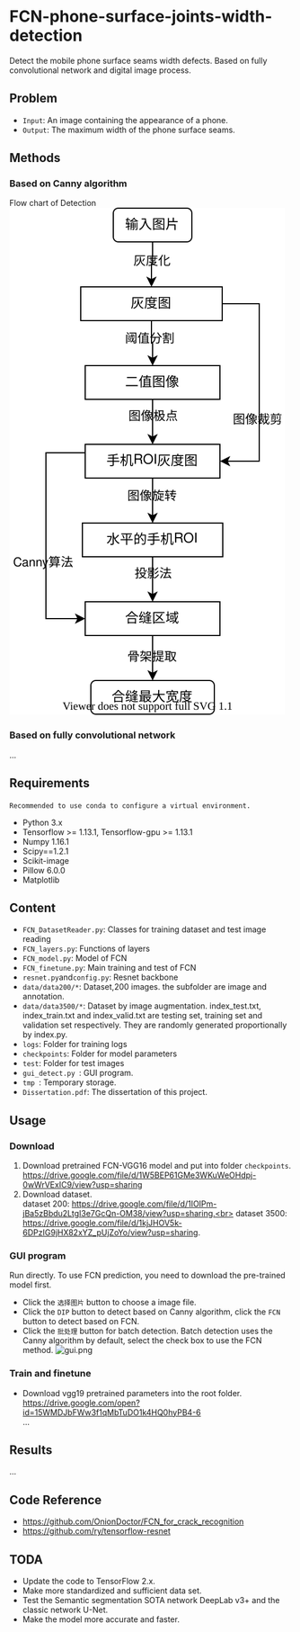 # FCN-phone-surface-joints-width-detection
Detect the mobile phone surface seams width defects.  Based on  fully convolutional network and digital image process.
## Problem
- ```Input```: An image containing the appearance of a phone.
- ```Output```: The maximum width of the phone surface seams.
## Methods
### Based on Canny algorithm
Flow chart of Detection<br>
![flow.svg](./tmp/检测流程.svg)
### Based on fully convolutional network
...
## Requirements
```Recommended to use conda to configure a virtual environment.```
- Python 3.x
- Tensorflow >= 1.13.1, Tensorflow-gpu >= 1.13.1
- Numpy 1.16.1
- Scipy==1.2.1
- Scikit-image
- Pillow 6.0.0
- Matplotlib
## Content
- ```FCN_DatasetReader.py```: Classes for training dataset and test image reading
- ```FCN_layers.py```: Functions of layers
- ```FCN_model.py```: Model of FCN
- ```FCN_finetune.py```: Main training and test of FCN
- ```resnet.py```and```config.py```: Resnet backbone
- ```data/data200/*```: Dataset,200 images. the subfolder are image and annotation.
- ```data/data3500/*```: Dataset by image augmentation. index_test.txt, index_train.txt and index_valid.txt are testing set, training set and validation set respectively.
They are randomly generated proportionally by index.py.
- ```logs```: Folder for training logs
- ```checkpoints```: Folder for model parameters
- ```test```: Folder for test images
- ```gui_detect.py ```: GUI program.
- ```tmp ```: Temporary storage.
- ```Dissertation.pdf```: The dissertation of this project.
## Usage
### Download
1. Download pretrained FCN-VGG16 model and put into folder ```checkpoints```.
https://drive.google.com/file/d/1W5BEP61GMe3WKuWeOHdpj-0wWrVExIC9/view?usp=sharing
2. Download dataset.<br>
dataset 200: https://drive.google.com/file/d/1IOIPm-jBa5zBbdu2LtgI3e7GcQn-OM38/view?usp=sharing.<br>
dataset 3500: https://drive.google.com/file/d/1kjJHOV5k-6DPzIG9jHX82xYZ_pUjZoYo/view?usp=sharing.
### GUI program
Run directly. To use FCN prediction, you need to download the pre-trained model first.
- Click the ```选择图片``` button to choose a image file.
- Click the ```DIP``` button to detect based on Canny algorithm, click the ```FCN``` button to detect based on FCN.
- Click the ```批处理``` button for batch detection. Batch detection uses the Canny algorithm by default, select the check box to use the FCN method.
![gui.png](./tmp/程序界面.PNG)
### Train and finetune
- Download vgg19 pretrained parameters into the root folder.<br>
https://drive.google.com/open?id=15WMDJbFWw3f1qMbTuDO1k4HQ0hyPB4-6<br>
...
## Results
...
## Code Reference
- https://github.com/OnionDoctor/FCN_for_crack_recognition
- https://github.com/ry/tensorflow-resnet
## TODA
- Update the code to TensorFlow 2.x.
- Make more standardized and sufficient data set.
- Test the Semantic segmentation SOTA network  DeepLab v3+ and the classic network U-Net.
- Make the model more accurate and faster.
